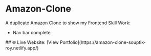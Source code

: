 # Amazon-Clone
A duplicate Amazon Clone to show my Frontend Skill
Work:
<ul>
  <li>Nav bar complete</li>
</ul>
## 🌐 Live Website: [View Portfolio](https://amazon-clone-souptik-roy.netlify.app/)  


